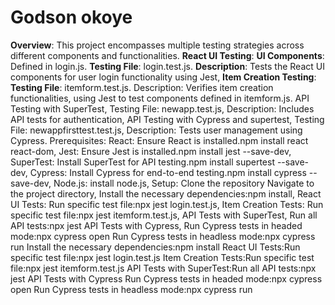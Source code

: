 # Godson okoye  

**Overview**: This project encompasses multiple testing strategies across different components and functionalities.
**React UI Testing**:
**UI Components**: Defined in login.js.
 **Testing File**: login.test.js.
 **Description**: Tests the React UI components for user login functionality using Jest, 
**Item Creation Testing**: 
 **Testing File**: itemform.test.js.
 Description: Verifies item creation functionalities, using Jest to test components defined in itemform.js.
 API Testing with SuperTest,
 Testing File: newapp.test.js,
 Description: Includes API tests for authentication, 
 API Testing with Cypress and supertest, 
 Testing File: newappfirsttest.test.js, 
 Description: Tests user management using Cypress.
 Prerequisites: 
 React: Ensure React is installed.npm install react react-dom,
 Jest: Ensure Jest is installed.npm install jest --save-dev,
 SuperTest: Install SuperTest for API testing.npm install supertest --save-dev,
 Cypress: Install Cypress for end-to-end testing.npm install cypress --save-dev,
 Node.js: install node.js,
 Setup:
 Clone the repository 
 Navigate to the project directory,
 Install the necessary dependencies:npm install,
  React UI Tests:
  Run specific test file:npx jest login.test.js,
  Item Creation Tests:
  Run specific test file:npx jest itemform.test.js,
   API Tests with SuperTest, 
   Run all API tests:npx jest
   API Tests with Cypress, 
   Run Cypress tests in headed mode:npx cypress open
   Run Cypress tests in headless mode:npx cypress run
Install the necessary dependencies:npm install
React UI Tests:Run specific test file:npx jest login.test.js
Item Creation Tests:Run specific test file:npx jest itemform.test.js
API Tests with SuperTest:Run all API tests:npx jest
API Tests with Cypress
Run Cypress tests in headed mode:npx cypress open
Run Cypress tests in headless mode:npx cypress run
